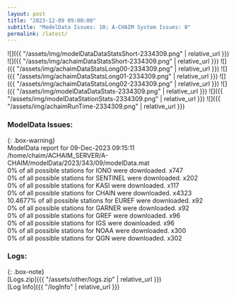 ```yaml
---
layout: post
title: "2023-12-09 09:00:00"
subtitle: "ModelData Issues: 10; A-CHAIM System Issues: 0"
permalink: /latest/
---
```


![]({{ "/assets/img/modelDataDataStatsShort-2334309.png" | relative_url }})
![]({{ "/assets/img/achaimDataStatsShort-2334309.png" | relative_url }})
![]({{ "/assets/img/achaimDataStatsLong00-2334309.png" | relative_url }})
![]({{ "/assets/img/achaimDataStatsLong01-2334309.png" | relative_url }})
![]({{ "/assets/img/achaimDataStatsLong02-2334309.png" | relative_url }})
![]({{ "/assets/img/modelDataDataStats-2334309.png" | relative_url }})
![]({{ "/assets/img/modelDataStationStats-2334309.png" | relative_url }})
![]({{ "/assets/img/achaimRunTime-2334309.png" | relative_url }})


### ModelData Issues:  
  
{: .box-warning}  
 ModelData report for 09-Dec-2023 09:15:11   
 /home/chaim/ACHAIM_SERVER/A-CHAIM/modelData/2023/343/09/modelData.mat   
 0% of all possible stations for IONO were downloaded. x747   
 0% of all possible stations for SENTINEL were downloaded. x202   
 0% of all possible stations for KASI were downloaded. x117   
 0% of all possible stations for CHAIN were downloaded. x4323   
 10.4677% of all possible stations for EUREF were downloaded. x92   
 0% of all possible stations for GARNER were downloaded. x92   
 0% of all possible stations for GREF were downloaded. x96   
 0% of all possible stations for IGS were downloaded. x96   
 0% of all possible stations for NOAA were downloaded. x300   
 0% of all possible stations for QGN were downloaded. x302   
  


### Logs:  
  
{: .box-note}  
[Logs.zip]({{ "/assets/other/logs.zip" | relative_url }})  
[Log Info]({{ "/logInfo" | relative_url }})  
